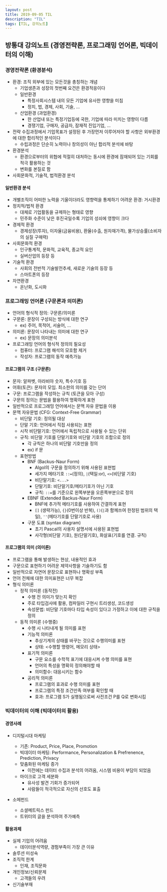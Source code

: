 ```yaml
---
layout: post
title: 2019-09-05 TIL
description: "TIL"
tags: [TIL, 강의노트]
---
```


## 방통대 강의노트 (경영전략론, 프로그래밍 언어론, 빅데이터의 이해)

### 경영전략론 (환경분석)

- 환경: 조직 외부에 있는 모든것을 총칭하는 개념
  - 기업생존과 성장의 첫번째 요건은 환경적응이다
  - 일반환경
    - 특정사회시스템 내의 모든 기업에 유사한 영향을 미침
    - 정치, 법, 경제, 사회, 기술, ...
  - 산업환경 (과업환경)
    - 한 산업내 또는 특정기업등에 국한, 기업에 따라 미치는 영향이 다름
    - 경쟁기업, 구매자, 공급자, 잠재적 진입기업, ...
- 전략 수집과정에서 기업목표가 설정된 후 가장먼저 이루어저야 할 사항은 외부환경에 대한 합리적인 분석이다
  - 수립과정은 단순히 노력이나 창의성이 아닌 합리적 분석에 바탕
- 환경분석
  - 환경으로부터의 위협에 적절히 대처하는 동시에 환경에 잠재되어 있는 기회를 적극 활용하는 것
  - 변화를 본질로 함
- 사회문화적, 기술적, 법적환경 분석

#### 일반환경 분석

- 개별조직이 어떠한 노력을 기울이더라도 영향력을 통제하기 어려운 환경: 거시환경
- 정치적/법적 환경
  - 대체로 기업활동을 규제하는 형태로 영향
  - 민주화 수준이 낮은 후진국일수록 기업의 성쇠에 영향이 크다
- 경제적 환경
  - 경제성장(투자), 이자율(금융비용), 환율(수출, 원자재가격), 물가상승률(소비자의 실질 구매력)
- 사회문화적 환경
  - 인구통계적, 문화적, 교육적, 종교적 요인
  - 실버산업의 등장 등
- 기술적 환경
  - 사회의 전반적 기술발전추세, 새로운 기술의 등장 등
  - 스마트폰의 등장
- 자연환경
  - 온난화, 도시화

### 프로그래밍 언어론 (구문론과 의미론)

- 언어의 형식적 정의: 구문론/의미론
- 구문론: 문장이 구성되는 방식에 대한 연구
  - ex) 주어, 목적어, 서술어, ...
- 의미론: 문장이 나타내는 의미에 대한 연구
  - ex) 문장의 의미분석
- 프로그래밍 언어의 형식적 정의의 필요성
  - 컴퓨터: 프로그램 해석의 모호함 제거
  - 작성자: 프로그램의 동작 예측가능

#### 프로그램의 구조 (구문론)

- 문자: 알파벳, 아라비아 숫자, 특수기호 등
- 어휘(토큰): 문자의 모임. 최소한의 의미를 갖는 단어
- 구문: 프로그램을 작성하는 규칙 (토큰을 모아 구성)
- 구문의 정의는 문법을 활용하여 명확하게 표현
- 일반적으로 프로그래밍 언어에서는 문맥 자유 문법을 이용
- 문맥 자유문법 (CFG: Context-Free Grammar)
  - 비단말 기호: 정의될 대상
  - 단말 기호: 언어에서 직접 사용되는 표현
  - 시작 비단말기호: 언어에서 독립적으로 사용될 수 있는 단위
  - 규칙: 비단말 기호를 단말기호와 비단말 기호의 조합으로 정의
    - 각 규칙은 하나의 비단말 기호만을 정의
    - ex) if 문
  - 표현방법
    - BNF (Backus-Naur Form)
      - Algol의 구문을 정의하기 위해 사용된 표현법
      - 세가지 메타기호 `::=`(정의), `|`(택일:or), `<>`(비단말 기호)
      - 비단말기호: `<...>`
      - 단말기호: 비단말기호/메타기호가 아닌 기호
      - 규칙: `::=`를 기준으로 왼쪽부분을 오른쪽부분으로 정의
    - EBNF (Extended Backus-Naur Form)
      - BNF에 추가적 메타기호를 사용하여 간결하게 표현
      - `[]` (생략가능), `{}`(0번이상 반복), `()`(`|`과 함께쓰여 한정된 범위의 택일), `''`(메타기호를 단말기호로 사용)
    - 구문 도표 (syntax diagram)
      - 초기 Pascal의 사용자 설명서에 사용된 표현법
      - 사각형(비단말 기호), 원(단말기호), 화살표(기호를 연결. 규칙)

#### 프로그램의 의미 (의미론)

- 프로그램을 통해 발생하는 현상, 내용적인 효과
- 구문으로 표현하기 어려운 제약사항을 기술하기도 함
- 일반적으로 자연어 문장으로 표현하나 명확성 부족
- 언어 전체에 대한 의미표현은 너무 복잡
- 형식 의미론
  - 정적 의미론 (동작전)
    - 수행 전 의미가 맞는지 확인
    - 주로 타입검사에 활용, 컴파일러 구현시 트리생성, 코드생성
    - 속성문법: 비단말 기호마다 타입 속성이 있다고 가정하고 이에 대한 규칙을 정의
  - 동적 의미론 (수행중)
    - 수행 시 나타내게 될 의미를 표현
    - 기능적 의미론
      - 추상기계의 상태를 바꾸는 것으로 수행의미를 표현
      - 상태: <수행할 명령어, 메모리 상태>
    - 표기적 의미론
      - 구문 요소를 수학적 표기에 대응시켜 수행 의미를 표현
      - 언어의 특성을 명확히 정의해야할 때
      - 의미함수: 대응시키는 함수
    - 공리적 의미론
      - 프로그램의 효과로 수행 의미를 표현
      - 프로그램의 특정 조건만족 여부를 확인할 때
      - 효과: 프로그램 S가 실행됨으로써 사전조건 P를 Q로 변화시킴

### 빅데이터의 이해 (빅데이터의 활용)

#### 경영사례

- 디지털시대 마케팅
  - 기존: Product, Price, Place, Promotion
  - 빅데이터 마케팅: Performance, Personalization & Prefrenence, Prediction, Privacy
  - 맞춤화된 마케팅 증가
    - 이전에는 데이터 수집과 분석의 어려움, 시스템 비용이 부담이 되었음
  - 마이크로 고객 세분화
    - 유사성 발견 기회가 증가되어
    - 사람들이 적극적으로 자신의 선호도 표출
- 소메펀드

  - 소셜메트릭스 펀드
  - 트위터의 글을 분석하여 주가예측

#### 활용과제

- 실제 기업의 어려움
  - 데이터분석역량, 경험부족이 가장 큰 이유
- 솔루션 미성숙
- 조직적 한계
  - 인재, 조직문화
- 개인정보/신뢰문제
  - 고객들의 우려
- 신기술부재
